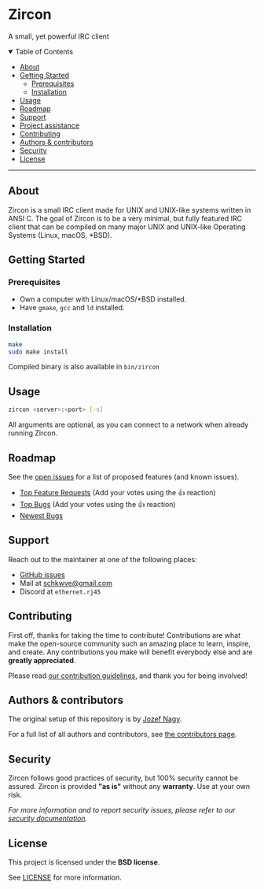 # Zircon

A small, yet powerful IRC client

<details open="open">
<summary>Table of Contents</summary>

- [About](#about)
- [Getting Started](#getting-started)
  - [Prerequisites](#prerequisites)
  - [Installation](#installation)
- [Usage](#usage)
- [Roadmap](#roadmap)
- [Support](#support)
- [Project assistance](#project-assistance)
- [Contributing](#contributing)
- [Authors & contributors](#authors--contributors)
- [Security](#security)
- [License](#license)

</details>

---

## About

Zircon is a small IRC client made for UNIX and UNIX-like systems written in ANSI C.
The goal of Zircon is to be a very minimal, but fully featured IRC client that
can be compiled on many major UNIX and UNIX-like Operating Systems (Linux, macOS, *BSD).

<!-- <details> -->
<!-- <summary>Screenshots</summary> -->
<!-- <br> -->

<!-- |                                 Screenshot 1                              |                                 Screenshot 2                              | -->
<!-- | :-----------------------------------------------------------------------: | :-----------------------------------------------------------------------: | -->
<!-- | <img src="docs/images/screenshot1.png" title="Screenshot 1" width="100%"> | <img src="docs/images/screenshot2.png" title="Screenshot 2" width="100%"> | -->

<!-- </details> -->

## Getting Started

### Prerequisites

- Own a computer with Linux/macOS/*BSD installed.
- Have `gmake`, `gcc` and `ld` installed.

### Installation

```bash
make
sudo make install
```

Compiled binary is also available in `bin/zircon`

## Usage

```bash
zircon <server>:<port> [-s]
```

All arguments are optional, as you can connect to a network when already running Zircon.

## Roadmap

See the [open issues](https://github.com/schkwve/zircon/issues) for a list of proposed features (and known issues).

- [Top Feature Requests](https://github.com/schkwve/zircon/issues?q=label%3Aenhancement+is%3Aopen+sort%3Areactions-%2B1-desc) (Add your votes using the 👍 reaction)
- [Top Bugs](https://github.com/schkwve/zircon/issues?q=is%3Aissue+is%3Aopen+label%3Abug+sort%3Areactions-%2B1-desc) (Add your votes using the 👍 reaction)
- [Newest Bugs](https://github.com/schkwve/zircon/issues?q=is%3Aopen+is%3Aissue+label%3Abug)

## Support

Reach out to the maintainer at one of the following places:

- [GitHub issues](https://github.com/schkwve/zircon/issues/new?assignees=&labels=question&template=04_SUPPORT_QUESTION.md&title=support%3A+)
- Mail at [schkwve@gmail.com](mailto:schkwve@gmail.com)
- Discord at `ethernet.rj45`

## Contributing

First off, thanks for taking the time to contribute! Contributions are what make the open-source community such an amazing place to learn, inspire, and create. Any contributions you make will benefit everybody else and are **greatly appreciated**.


Please read [our contribution guidelines](docs/CONTRIBUTING.md), and thank you for being involved!

## Authors & contributors

The original setup of this repository is by [Jozef Nagy](https://github.com/schkwve).

For a full list of all authors and contributors, see [the contributors page](https://github.com/schkwve/zircon/contributors).

## Security

Zircon follows good practices of security, but 100% security cannot be assured.
Zircon is provided **"as is"** without any **warranty**. Use at your own risk.

_For more information and to report security issues, please refer to our [security documentation](docs/SECURITY.md)._

## License

This project is licensed under the **BSD license**.

See [LICENSE](LICENSE) for more information.
